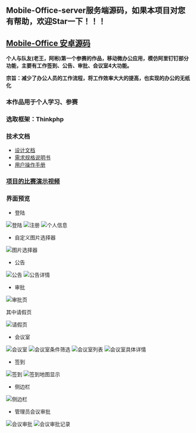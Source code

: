 ## Mobile-Office-server服务端源码，如果本项目对您有帮助，欢迎Star一下！！！

## [Mobile-Office 安卓源码](https://github.com/wangcantian/Mobile-Office)

**个人与队友(老王，阿彬)第一个参赛的作品，移动微办公应用，模仿阿里钉钉部分功能，主要有工作签到、公告、审批、会议室4大功能。**

**宗旨：减少了办公人员的工作流程，将工作效率大大的提高，也实现的办公的无纸化**

### 本作品用于个人学习、参赛

### 选取框架：Thinkphp

### 技术文档
* [设计文档](https://github.com/wangcantian/Mobile-Office/tree/master/开发文档/设计文档.docx)
* [需求规格说明书](https://github.com/wangcantian/Mobile-Office/tree/master/开发文档/需求规格说明书.docx)
* [用户操作手册](https://github.com/wangcantian/Mobile-Office/tree/master/开发文档/用户操作手册.docx)

### [项目的比赛演示视频](http://v.youku.com/v_show/id_XMjUyMzg0NjIwOA==.html?winzoom=1)

### 界面预览

* 登陆

![登陆](https://github.com/wangcantian/Mobile-Office/blob/master/screenshot/pic1.png)
![注册](https://github.com/wangcantian/Mobile-Office/blob/master/screenshot/pic2.png)
![个人信息](https://github.com/wangcantian/Mobile-Office/blob/master/screenshot/pic18.png)

* 自定义图片选择器

![图片选择器](https://github.com/wangcantian/Mobile-Office/blob/master/screenshot/pic5.png)

* 公告

![公告](https://github.com/wangcantian/Mobile-Office/blob/master/screenshot/pic3.png)
![公告详情](https://github.com/wangcantian/Mobile-Office/blob/master/screenshot/pic6.png)

* 审批

![审批页](https://github.com/wangcantian/Mobile-Office/blob/master/screenshot/pic7.png)

其中请假页

![请假页](https://github.com/wangcantian/Mobile-Office/blob/master/screenshot/pic8.png)

* 会议室

![会议室](https://github.com/wangcantian/Mobile-Office/blob/master/screenshot/pic9.png)
![会议室条件筛选](https://github.com/wangcantian/Mobile-Office/blob/master/screenshot/pic10.png)
![会议室列表](https://github.com/wangcantian/Mobile-Office/blob/master/screenshot/pic11.png)
![会议室具体详情](https://github.com/wangcantian/Mobile-Office/blob/master/screenshot/pic12.png)

* 签到

![签到](https://github.com/wangcantian/Mobile-Office/blob/master/screenshot/pic15.png)
![签到地图显示](https://github.com/wangcantian/Mobile-Office/blob/master/screenshot/pic16.png)

* 侧边栏

![侧边栏](https://github.com/wangcantian/Mobile-Office/blob/master/screenshot/pic17.png)

* 管理员会议审批

![会议审批](https://github.com/wangcantian/Mobile-Office/blob/master/screenshot/pic13.png)
![会议审批记录](https://github.com/wangcantian/Mobile-Office/blob/master/screenshot/pic14.png)



